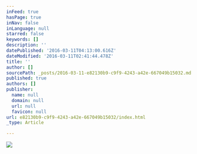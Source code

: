```yaml
---
inFeed: true
hasPage: true
inNav: false
inLanguage: null
starred: false
keywords: []
description: ''
datePublished: '2016-03-11T04:13:00.616Z'
dateModified: '2016-03-11T02:41:44.478Z'
title: ''
author: []
sourcePath: _posts/2016-03-11-e82130b9-c9f9-4243-a42e-667049b15032.md
published: true
authors: []
publisher:
  name: null
  domain: null
  url: null
  favicon: null
url: e82130b9-c9f9-4243-a42e-667049b15032/index.html
_type: Article

---
```

![](https://the-grid-user-content.s3-us-west-2.amazonaws.com/dec29f75-f035-4985-abaf-97979a23ef61.jpg)